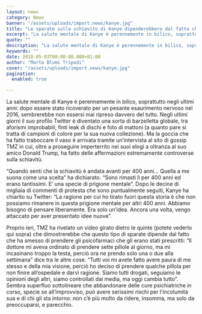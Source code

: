 ```yaml
---
layout: news
category: News
banner: "/assets/uploads/import.news/kanye.jpg"
title: "Le sparate sulla schiavitù di Kanye dipenderebbero dal fatto che ha smesso di curarsi"
excerpt: "La salute mentale di Kanye è perennemente in bilico, soprattutto negli ultimi anni: dopo essere stato ricoverato per un pesante esaurimento nervoso nel 2016, sembrerebbe non essersi mai ripreso davvero del tutto. Negli ultimi giorni il suo profilo Twitter è diventato una sorta di barzelletta globale, tra aforismi improbabili, finti leak di dischi e foto [&hellip"
quote: ""
description: "La salute mentale di Kanye è perennemente in bilico, soprattutto negli ultimi anni: dopo essere stato ricoverato per un pesante esaurimento nervoso nel 2016, sembrerebbe non essersi mai ripreso davvero del tutto. Negli ultimi giorni il suo profilo Twitter è diventato una sorta di barzelletta globale, tra aforismi improbabili, finti leak di dischi e foto [&hellip"
keywords: ""
date: 2018-05-03T00:00:00.000+01:00
author: "Marta Blumi Tripodi"
cover: "/assets/uploads/import.news/kanye.jpg"
pagination:
  enabled: true

---
```


La salute mentale di Kanye è perennemente in bilico, soprattutto negli ultimi anni: dopo essere stato ricoverato per un pesante esaurimento nervoso nel 2016, sembrerebbe non essersi mai ripreso davvero del tutto. Negli ultimi giorni il suo profilo Twitter è diventato una sorta di barzelletta globale, tra aforismi improbabili, finti leak di dischi e foto di mattoni (a quanto pare si tratta di campioni di colore per la sua nuova collezione). Ma la goccia che ha fatto traboccare il vaso è arrivata tramite un’intervista al sito di gossip TMZ in cui, oltre a proseguire imperterrito nei suoi elogi a oltranza al suo amico Donald Trump, ha fatto delle affermazioni estremamente controverse sulla schiavitù.

“Quando senti che la schiavitù è andata avanti per 400 anni… Quella a me suona come una scelta” ha dichiarato. “Sono rimasti lì per 400 anni ed erano tantissimi. E’ una specie di prigione mentale”. Dopo le decine di migliaia di commenti di protesta che sono puntualmente seguiti, Kanye ha chiarito su Twitter: “La ragione per cui ho tirato fuori questa storia è che non possiamo rimanere in questa prigione mentale per altri 400 anni. Abbiamo bisogno di pensare liberamente. Era solo un’idea. Ancora una volta, vengo attaccato per aver presentato idee nuove”.

Proprio ieri, TMZ ha rivelato un video girato dietro le quinte (potete vederlo qui sopra) che dimostrerebbe che questo tipo di sparate dipende dal fatto che ha smesso di prendere gli psicofarmaci che gli erano stati prescritti: “Il dottore mi aveva ordinato di prendere sette pillole al giorno, ma mi incasinano troppo la testa, perciò ora ne prendo solo una o due alla settimana” dice tra le altre cose. “Tutti voi mi avete fatto avere paura di me stesso e della mia visione, perciò ho deciso di prendere qualche pillola per non finire all’ospedale e darvi ragione. Siamo tutti drogati, seguiamo le opinioni degli altri, siamo controllati dai media, ma oggi cambia tutto”. Sembra superfluo sottolineare che abbandonare delle cure psichiatriche in corso, specie se all’improvviso, può avere serissimi rischi per l’incolumità sua e di chi gli sta intorno: non c’è più molto da ridere, insomma, ma solo da preoccuparsi, e parecchio.